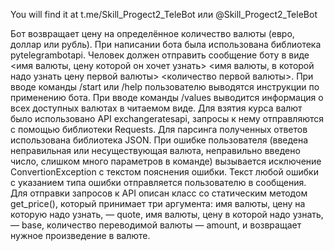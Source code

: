 You will find it at t.me/Skill_Progect2_TeleBot
или @Skill_Progect2_TeleBot

Бот возвращает цену на определённое количество валюты (евро, доллар или рубль).
При написании бота была использована библиотека pytelegrambotapi.
Человек должен отправить сообщение боту в виде <имя валюты, цену которой он хочет узнать> <имя валюты, в которой надо узнать цену первой валюты> <количество первой валюты>.
При вводе команды /start или /help пользователю выводятся инструкции по применению бота.
При вводе команды /values выводится информация о всех доступных валютах в читаемом виде.
Для взятия курса валют было использовано API exchangeratesapi, запросы к нему отправляются с помощью библиотеки Requests.
Для парсинга полученных ответов использована библиотека JSON.
При ошибке пользователя (введена неправильная или несуществующая валюта, неправильно введено число, слишком много параметров в команде) вызывается исключение ConvertionException с текстом пояснения ошибки.
Текст любой ошибки с указанием типа ошибки отправляется пользователю в сообщения.
Для отправки запросов к API описан класс со статическим методом get_price(), который принимает три аргумента: имя валюты, цену на которую надо узнать, — quote, имя валюты, цену в которой надо узнать, — base, количество переводимой валюты — amount, и возвращает нужное произведение в валюте.
